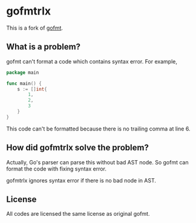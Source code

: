 gofmtrlx
========

This is a fork of [gofmt](https://golang.org/cmd/gofmt/).

## What is a problem?

gofmt can't format a code which contains syntax error. For example,

```go
package main

func main() {
	s := []int{
		1,
		2,
		3
	}
}
```

This code can't be formatted because there is no trailing comma at line 6.

## How did gofmtrlx solve the problem?

Actually, Go's parser can parse this without bad AST node. So gofmt can format the code with fixing syntax error.

gofmtrlx ignores syntax error if there is no bad node in AST.

## License

All codes are licensed the same license as original gofmt.

